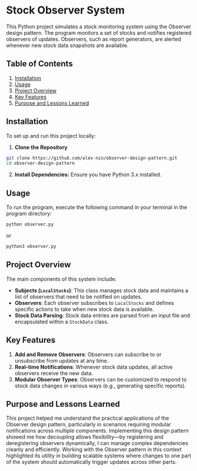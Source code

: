 # Stock Observer System

This Python project simulates a stock monitoring system using the Observer design pattern. The program monitors a set of stocks and notifies registered observers of updates. Observers, such as report generators, are alerted whenever new stock data snapshots are available.

## Table of Contents
1. [Installation](#installation)
2. [Usage](#usage)
3. [Project Overview](#project-overview)
4. [Key Features](#key-features)
5. [Purpose and Lessons Learned](#purpose-and-lessons-learned)

## Installation

To set up and run this project locally:

1. **Clone the Repository**  
```bash
git clone https://github.com/alex-nin/observer-design-pattern.git
cd observer-design-pattern
```

2. **Install Dependencies:** Ensure you have Python 3.x installed.

## Usage

To run the program, execute the following command in your terminal in the program directory:

```bash
python observer.py
```
or
```bash
python3 observer.py
```

## Project Overview

The main components of this system include:
- **Subjects (`LocalStocks`)**: This class manages stock data and maintains a list of observers that need to be notified on updates.
- **Observers**: Each observer subscribes to `LocalStocks` and defines specific actions to take when new stock data is available.
- **Stock Data Parsing**: Stock data entries are parsed from an input file and encapsulated within a `StockData` class.

## Key Features

1. **Add and Remove Observers**: Observers can subscribe to or unsubscribe from updates at any time.
2. **Real-time Notifications**: Whenever stock data updates, all active observers receive the new data.
3. **Modular Observer Types**: Observers can be customized to respond to stock data changes in various ways (e.g., generating specific reports).

## Purpose and Lessons Learned

This project helped me understand the practical applications of the Observer design pattern, particularly in scenarios requiring modular notifications across multiple components. Implementing this design pattern showed me how decoupling allows flexibility—by registering and deregistering observers dynamically, I can manage complex dependencies cleanly and efficiently. Working with the Observer pattern in this context highlighted its utility in building scalable systems where changes to one part of the system should automatically trigger updates across other parts.
